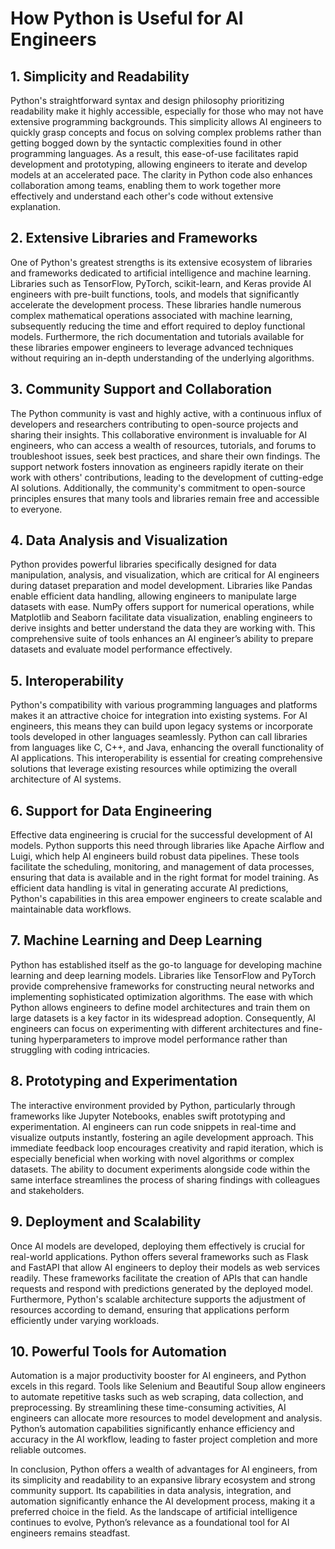 # How Python is Useful for AI Engineers

## 1. Simplicity and Readability
Python's straightforward syntax and design philosophy prioritizing readability make it highly accessible, especially for those who may not have extensive programming backgrounds. This simplicity allows AI engineers to quickly grasp concepts and focus on solving complex problems rather than getting bogged down by the syntactic complexities found in other programming languages. As a result, this ease-of-use facilitates rapid development and prototyping, allowing engineers to iterate and develop models at an accelerated pace. The clarity in Python code also enhances collaboration among teams, enabling them to work together more effectively and understand each other's code without extensive explanation.

## 2. Extensive Libraries and Frameworks
One of Python's greatest strengths is its extensive ecosystem of libraries and frameworks dedicated to artificial intelligence and machine learning. Libraries such as TensorFlow, PyTorch, scikit-learn, and Keras provide AI engineers with pre-built functions, tools, and models that significantly accelerate the development process. These libraries handle numerous complex mathematical operations associated with machine learning, subsequently reducing the time and effort required to deploy functional models. Furthermore, the rich documentation and tutorials available for these libraries empower engineers to leverage advanced techniques without requiring an in-depth understanding of the underlying algorithms.

## 3. Community Support and Collaboration
The Python community is vast and highly active, with a continuous influx of developers and researchers contributing to open-source projects and sharing their insights. This collaborative environment is invaluable for AI engineers, who can access a wealth of resources, tutorials, and forums to troubleshoot issues, seek best practices, and share their own findings. The support network fosters innovation as engineers rapidly iterate on their work with others' contributions, leading to the development of cutting-edge AI solutions. Additionally, the community's commitment to open-source principles ensures that many tools and libraries remain free and accessible to everyone.

## 4. Data Analysis and Visualization
Python provides powerful libraries specifically designed for data manipulation, analysis, and visualization, which are critical for AI engineers during dataset preparation and model development. Libraries like Pandas enable efficient data handling, allowing engineers to manipulate large datasets with ease. NumPy offers support for numerical operations, while Matplotlib and Seaborn facilitate data visualization, enabling engineers to derive insights and better understand the data they are working with. This comprehensive suite of tools enhances an AI engineer’s ability to prepare datasets and evaluate model performance effectively.

## 5. Interoperability
Python's compatibility with various programming languages and platforms makes it an attractive choice for integration into existing systems. For AI engineers, this means they can build upon legacy systems or incorporate tools developed in other languages seamlessly. Python can call libraries from languages like C, C++, and Java, enhancing the overall functionality of AI applications. This interoperability is essential for creating comprehensive solutions that leverage existing resources while optimizing the overall architecture of AI systems.

## 6. Support for Data Engineering
Effective data engineering is crucial for the successful development of AI models. Python supports this need through libraries like Apache Airflow and Luigi, which help AI engineers build robust data pipelines. These tools facilitate the scheduling, monitoring, and management of data processes, ensuring that data is available and in the right format for model training. As efficient data handling is vital in generating accurate AI predictions, Python's capabilities in this area empower engineers to create scalable and maintainable data workflows.

## 7. Machine Learning and Deep Learning
Python has established itself as the go-to language for developing machine learning and deep learning models. Libraries like TensorFlow and PyTorch provide comprehensive frameworks for constructing neural networks and implementing sophisticated optimization algorithms. The ease with which Python allows engineers to define model architectures and train them on large datasets is a key factor in its widespread adoption. Consequently, AI engineers can focus on experimenting with different architectures and fine-tuning hyperparameters to improve model performance rather than struggling with coding intricacies.

## 8. Prototyping and Experimentation
The interactive environment provided by Python, particularly through frameworks like Jupyter Notebooks, enables swift prototyping and experimentation. AI engineers can run code snippets in real-time and visualize outputs instantly, fostering an agile development approach. This immediate feedback loop encourages creativity and rapid iteration, which is especially beneficial when working with novel algorithms or complex datasets. The ability to document experiments alongside code within the same interface streamlines the process of sharing findings with colleagues and stakeholders.

## 9. Deployment and Scalability
Once AI models are developed, deploying them effectively is crucial for real-world applications. Python offers several frameworks such as Flask and FastAPI that allow AI engineers to deploy their models as web services readily. These frameworks facilitate the creation of APIs that can handle requests and respond with predictions generated by the deployed model. Furthermore, Python's scalable architecture supports the adjustment of resources according to demand, ensuring that applications perform efficiently under varying workloads.

## 10. Powerful Tools for Automation
Automation is a major productivity booster for AI engineers, and Python excels in this regard. Tools like Selenium and Beautiful Soup allow engineers to automate repetitive tasks such as web scraping, data collection, and preprocessing. By streamlining these time-consuming activities, AI engineers can allocate more resources to model development and analysis. Python’s automation capabilities significantly enhance efficiency and accuracy in the AI workflow, leading to faster project completion and more reliable outcomes.

In conclusion, Python offers a wealth of advantages for AI engineers, from its simplicity and readability to an expansive library ecosystem and strong community support. Its capabilities in data analysis, integration, and automation significantly enhance the AI development process, making it a preferred choice in the field. As the landscape of artificial intelligence continues to evolve, Python’s relevance as a foundational tool for AI engineers remains steadfast.
